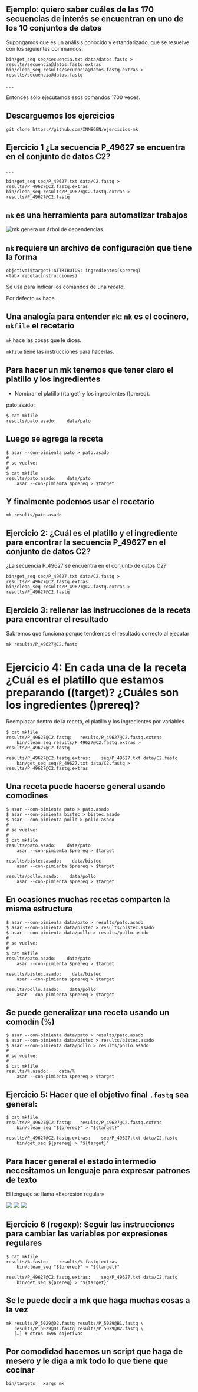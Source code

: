 ## Ejemplo: quiero saber cuáles de las 170 secuencias de interés se encuentran en uno de los 10 conjuntos de datos

Supongamos que es un análisis conocido y estandarizado, que se resuelve
con los siguientes
    commandos:

    bin/get_seq seq/secuencia.txt data/datos.fastq > results/secuencia@datos.fastq.extras
    bin/clean_seq results/secuencia@datos.fastq.extras > results/secuencia@datos.fastq

. . .

Entonces sólo ejecutamos esos comandos 1700
veces.

## Descarguemos los ejercicios

```
git clone https://github.com/INMEGEN/ejercicios-mk
```

## Ejercicio 1 ¿La secuencia P\_49627 se encuentra en el conjunto de datos C2?

. .
    .

    bin/get_seq seq/P_49627.txt data/C2.fastq > results/P_49627@C2.fastq.extras
    bin/clean_seq results/P_49627@C2.fastq.extras > results/P_49627@C2.fastq


## `mk` es una herramienta para automatizar trabajos

![`mk` genera un árbol de dependencias.](../imagenes/mk-tree.png)

## `mk` requiere un archivo de configuración que tiene la forma

`objetivo($target):ATTRIBUTOS: ingredientes($prereq)`  
`<tab> receta(instrucciones)`

Se usa  para indicar los comandos de una *receta*.

Por defecto `mk` hace
.

## Una analogía para entender `mk`: `mk` es el cocinero, `mkfile` el recetario

`mk` hace las cosas que le dices.

`mkfile` tiene las instrucciones para
hacerlas.

## Para hacer un mk tenemos que tener claro el platillo y los ingredientes

  - Nombrar el platillo (\(target) y los ingredientes (\)prereq).

pato asado:

    $ cat mkfile
    results/pato.asado:    data/pato

## Luego se agrega la receta

    $ asar --con-pimienta pato > pato.asado
    #
    # se vuelve:
    #
    $ cat mkfile
    results/pato.asado:    data/pato
        asar --con-pimiemta $prereq > $target

## Y finalmente podemos usar el recetario

    mk results/pato.asado

## Ejercicio 2: ¿Cuál es el platillo y el ingrediente para encontrar la secuencia P\_49627 en el conjunto de datos C2?

¿La secuencia P\_49627 se encuentra en el conjunto de datos
    C2?

    bin/get_seq seq/P_49627.txt data/C2.fastq > results/P_49627@C2.fastq.extras
    bin/clean_seq results/P_49627@C2.fastq.extras > results/P_49627@C2.fastq

<!--
```
$ cat mkfile
results/P_49627@C2.fastq:   results/P_49627@C2.fastq.extras

results/P_49627@C2.fastq.extras:    seq/P_49627.txt data/C2.fastq
```
-->

## Ejercicio 3: rellenar las instrucciones de la receta para encontrar el resultado

Sabremos que funciona porque tendremos el resultado correcto al
ejecutar

    mk results/P_49627@C2.fastq

# Ejercicio 4: En cada una de la receta ¿Cuál es el platillo que estamos preparando (\(target)? ¿Cuáles son los ingredientes (\)prereq)?

Reemplazar dentro de la receta, el platillo y los ingredientes por
variables

    $ cat mkfile
    results/P_49627@C2.fastq:   results/P_49627@C2.fastq.extras
        bin/clean_seq results/P_49627@C2.fastq.extras > results/P_49627@C2.fastq
    
    results/P_49627@C2.fastq.extras:    seq/P_49627.txt data/C2.fastq
        bin/get_seq seq/P_49627.txt data/C2.fastq > results/P_49627@C2.fastq.extras

## Una receta puede hacerse general usando comodines

    $ asar --con-pimienta pato > pato.asado
    $ asar --con-pimienta bistec > bistec.asado
    $ asar --con-pimienta pollo > pollo.asado
    #
    # se vuelve:
    #
    $ cat mkfile
    results/pato.asado:    data/pato
        asar --con-pimiemta $prereq > $target

    results/bistec.asado:    data/bistec
        asar --con-pimienta $prereq > $target

    results/pollo.asado:    data/pollo
        asar --con-pimienta $prereq > $target

## En ocasiones muchas recetas comparten la misma estructura

    $ asar --con-pimienta data/pato > results/pato.asado
    $ asar --con-pimienta data/bistec > results/bistec.asado
    $ asar --con-pimienta data/pollo > results/pollo.asado
    #
    # se vuelve:
    #
    $ cat mkfile
    results/pato.asado:    data/pato
        asar --con-pimienta $prereq > $target

    results/bistec.asado:    data/bistec
        asar --con-pimienta $prereq > $target

    results/pollo.asado:    data/pollo
        asar --con-pimienta $prereq > $target

## Se puede generalizar una receta usando un comodín (%)

    $ asar --con-pimienta data/pato > results/pato.asado
    $ asar --con-pimienta data/bistec > results/bistec.asado
    $ asar --con-pimienta data/pollo > results/pollo.asado
    #
    # se vuelve:
    #
    $ cat mkfile
    results/%.asado:    data/%
        asar --con-pimienta $prereq > $target

## Ejercicio 5: Hacer que el objetivo final `.fastq` sea general:

    $ cat mkfile
    results/P_49627@C2.fastq:   results/P_49627@C2.fastq.extras
        bin/clean_seq "${prereq}" > "${target}"
    
    results/P_49627@C2.fastq.extras:    seq/P_49627.txt data/C2.fastq
        bin/get_seq ${prereq} > "${target}"

## Para hacer general el estado intermedio necesitamos un lenguaje para expresar patrones de texto

El lenguaje se llama «Expresión regular»

![](../imagenes/regexp_1.png) ![](../imagenes/regexp_2.png)
![](../imagenes/regexp_3.png)

## Ejercicio 6 (regexp): Seguir las instrucciones para cambiar las variables por expresiones regulares

    $ cat mkfile
    results/%.fastq:    results/%.fastq.extras
        bin/clean_seq "${prereq}" > "${target}"
    
    results/P_49627@C2.fastq.extras:    seq/P_49627.txt data/C2.fastq
        bin/get_seq ${prereq} > "${target}"

## Se le puede decir a mk que haga muchas cosas a la vez

    mk results/P_5029@D2.fastq results/P_5029@B1.fastq \
       results/P_5029@D1.fastq results/P_5029@B2.fastq \
       […] # otros 1696 objetivos

## Por comodidad hacemos un script que haga de mesero y le diga a mk todo lo que tiene que cocinar

    bin/targets | xargs mk
